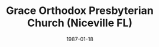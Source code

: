 ---
date: &id001 1987-01-18
end_date: null
location:
  address: 2101 N. Partin Drive
  city: Niceville
  state: FL
minister:
- end: null
  name: Harold Thomas
  start: 1987-01-18
  type: Pastor
ministers:
- Harold Thomas
name: Grace Orthodox Presbyterian Church
names:
- end: null
  name: Grace Orthodox Presbyterian Church
  start: 1987-01-18
origination_date: *id001
raw_data: "FLORIDA Niceville\nGrace Orthodox Presbyterian Church  (January 18, 1987\u2013\
  \ )\nRocky Bayou Christian School, 2101 N. Partin Drive\nPastor: Harold Thomas,\
  \ 1987\u2013"
received_from: null
states:
- FL
status:
  active: true
  end_date: null
  reason: null
  received_from: null
  withdrawal_to: null
title: Grace Orthodox Presbyterian Church (Niceville FL)
year_established:
- 1987

---